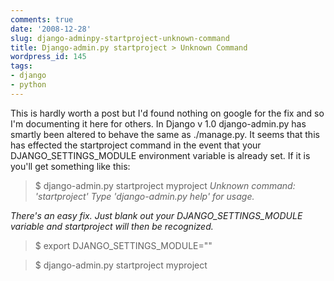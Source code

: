 ```yaml
---
comments: true
date: '2008-12-28'
slug: django-adminpy-startproject-unknown-command
title: Django-admin.py startproject > Unknown Command
wordpress_id: 145
tags:
- django
- python
---
```


This is hardly worth a post but I'd found nothing on google for the fix and so I'm documenting it here for others.  In Django v 1.0 django-admin.py has smartly been altered to behave the same as ./manage.py.  It seems that this has effected the startproject command in the event that your DJANGO_SETTINGS_MODULE environment variable is already set.  If it is you'll get something like this:


> $ django-admin.py startproject myproject
_Unknown command: 'startproject'
Type 'django-admin.py help' for usage._


_There's an easy fix.  Just blank out your DJANGO_SETTINGS_MODULE variable and startproject will then be recognized._


> 

> 
> $ export DJANGO_SETTINGS_MODULE=""
> 
> 

> 
> $ django-admin.py startproject myproject
